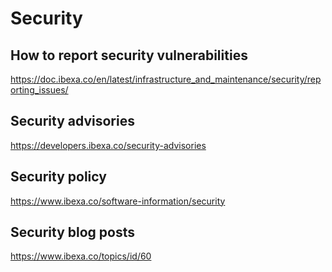 # Security

## How to report security vulnerabilities
https://doc.ibexa.co/en/latest/infrastructure_and_maintenance/security/reporting_issues/

## Security advisories
https://developers.ibexa.co/security-advisories

## Security policy
https://www.ibexa.co/software-information/security

## Security blog posts
https://www.ibexa.co/topics/id/60
